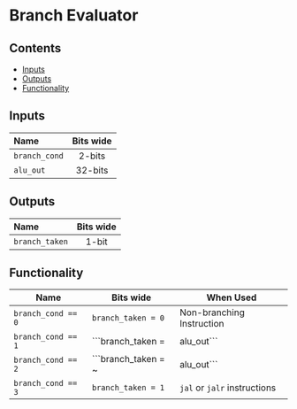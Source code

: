 # Branch Evaluator #


## Contents
* [Inputs](#inputs)
* [Outputs](#outputs)
* [Functionality](#functionality)

## Inputs
|Name|Bits wide|
|:---|:---:|
|```branch_cond```|2-bits|
|```alu_out```|32-bits|

## Outputs
|Name|Bits wide|
|:---|:---:|
|```branch_taken```|1-bit|

## Functionality
  |Name|Bits wide|When Used|
  |---|---|---|
  |```branch_cond == 0```|```branch_taken = 0```| Non-branching Instruction|
  |```branch_cond == 1```|```branch_taken = |alu_out```| ```rs1 < rs2```, ```rs1 != rs2```|
  |```branch_cond == 2```|```branch_taken = ~|alu_out```| ```rs1 >= rs2```, ```rs1 = rs2```|
  |```branch_cond == 3```|```branch_taken = 1```| ```jal``` or ```jalr``` instructions|
